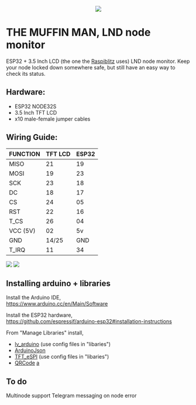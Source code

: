 <p align="center"><img src="https://i.imgur.com/Oy3qzQV.png" ></p>

# THE MUFFIN MAN, LND node monitor

ESP32 + 3.5 Inch LCD (the one the <a href="https://github.com/rootzoll/raspiblitz">Raspiblitz</a> uses) LND node monitor. Keep your node locked down somewhere safe, but still have an easy way to check its status.

 ## Hardware:
* ESP32 NODE32S
* 3.5 Inch TFT LCD
* x10 male-female jumper cables


 ## Wiring Guide:

| FUNCTION  | TFT LCD | ESP32 |
| ------------- | ------------- | ------------- | 
| MISO  | 21  | 19  |
| MOSI  | 19  | 23  |
| SCK  | 23 | 18  |
| DC  | 18  | 17  |
| CS  | 24  | 05  |
| RST  | 22 | 16  |
| T_CS  | 26  | 04  |
| VCC (5V)  | 02  | 5v  |
| GND  | 14/25  | GND  |
| T_IRQ  | 11  | 34  |


<img src="https://i.imgur.com/tYgD3eo.png">
<img src="https://i.imgur.com/PLP3YBG.jpg">


## Installing arduino + libraries

Install the Arduino IDE,<br>
https://www.arduino.cc/en/Main/Software

Install the ESP32 hardware,<br>
https://github.com/espressif/arduino-esp32#installation-instructions

From "Manage Libraries" install,<br>
- <a href="https://github.com/lvgl/lv_arduino">lv_arduino</a> (use config files in "libaries")
- <a href="https://github.com/bblanchon/ArduinoJson">ArduinoJson</a>
- <a href="https://github.com/Bodmer/TFT_eSPI">TFT_eSPI</a> (use config files in "libaries")
- <a href="https://github.com/ricmoo/QRCode">QRCode</a>
[a](https://i.imgur.com/mCfnhZN.png)

## To do
Multinode support
Telegram messaging on node error
